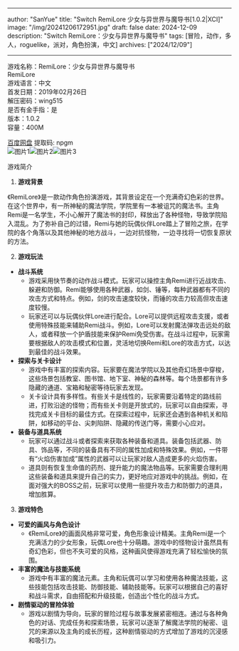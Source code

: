 
---
author: "SanYue"
title: "Switch RemiLore 少女与异世界与魔导书[1.0.2|XCI]"
image: "/img/20241206172951.jpg"
draft: false
date: 2024-12-09
description: "Switch RemiLore：少女与异世界与魔导书"
tags: [冒险，动作，多人，roguelike，派对，角色扮演，中文]
archives: ["2024/12/09"]

---

游戏名称：RemiLore：少女与异世界与魔导书   
RemiLore    
游戏语言：中文  
首发日期：2019年02月26日  
解压密码：wing515  
是否有金手指：是  
版本：1.0.2   
容量：400M

[百度网盘](https://pan.baidu.com/s/1PKrbPhd0iBnN8ZgWHL8iYA) 提取码: npgm  
![图片1](/img/6f7b4a.jpg)![图片2](/img/3c040f.jpg)![图片3](/img/ac7fd9.jpg)  

游戏简介  
1. **游戏背景**

《RemiLore》是一款动作角色扮演游戏，其背景设定在一个充满奇幻色彩的世界。在这个世界中，有一所神秘的魔法学院，学院里有一本被诅咒的魔法书。主角Remi是一名学生，不小心解开了魔法书的封印，释放出了各种怪物，导致学院陷入混乱。为了弥补自己的过错，Remi与她的玩偶伙伴Lore踏上了冒险之旅，在学院的各个角落以及其他神秘的地方战斗，一边对抗怪物，一边寻找将一切恢复原状的方法。

2. **游戏玩法**

 - **战斗系统**
     - 游戏采用快节奏的动作战斗模式。玩家可以操控主角Remi进行近战攻击、躲避和防御。Remi能够使用各种武器，如剑、锤等，每种武器都有不同的攻击方式和特点。例如，剑的攻击速度较快，而锤的攻击力较高但攻击速度较慢。
     - 玩家还可以与玩偶伙伴Lore进行配合。Lore可以提供远程攻击支援，或者使用特殊技能来辅助Remi战斗。例如，Lore可以发射魔法弹攻击远处的敌人，或者释放一个护盾技能来保护Remi免受伤害。在战斗过程中，玩家需要根据敌人的攻击模式和位置，灵活地切换Remi和Lore的攻击方式，以达到最佳的战斗效果。
 - **探索与关卡设计**
     - 游戏中有丰富的探索内容。玩家要在魔法学院以及其他奇幻场景中穿梭，这些场景包括教室、图书馆、地下室、神秘的森林等。每个场景都有许多隐藏的通道、宝箱和秘密等待玩家去发现。
     - 关卡设计具有多样性。有些关卡是线性的，玩家需要沿着特定的路线前进，打败沿途的怪物；而有些关卡则是开放式的，玩家可以自由探索，寻找完成关卡目标的最佳方式。在探索过程中，玩家还会遇到各种机关和陷阱，如移动的平台、尖刺陷阱、隐藏的传送门等，需要小心应对。
 - **装备与道具系统**
     - 玩家可以通过战斗或者探索来获取各种装备和道具。装备包括武器、防具、饰品等，不同的装备具有不同的属性加成和特殊效果。例如，一件带有“火焰伤害加成”属性的武器可以让玩家对敌人造成更多的火焰伤害。
     - 道具则有恢复生命值的药剂、提升能力的魔法物品等。玩家需要合理利用这些装备和道具来提升自己的实力，更好地应对游戏中的挑战。例如，在面对强大的BOSS之前，玩家可以使用一些提升攻击力和防御力的道具，增加胜算。

3. **游戏特色**

 - **可爱的画风与角色设计**
     - 《RemiLore》的画面风格非常可爱，角色形象设计精美。主角Remi是一个充满活力的少女形象，玩偶Lore也十分萌趣。游戏中的怪物设计虽然具有奇幻色彩，但也不失可爱的风格，这种画风使得游戏充满了轻松愉快的氛围。
 - **丰富的魔法与技能系统**
     - 游戏中有丰富的魔法元素。主角和玩偶可以学习和使用各种魔法技能，这些技能包括攻击技能、防御技能、辅助技能等。玩家可以根据自己的喜好和战斗需求，自由搭配和升级技能，创造出个性化的战斗方式。
 - **剧情驱动的冒险体验**
     - 游戏以剧情为导向，玩家的冒险过程与故事发展紧密相连。通过与各种角色的对话、完成任务和探索场景，玩家可以逐渐了解魔法学院的秘密、诅咒的来源以及主角的成长历程，这种剧情驱动的方式增加了游戏的沉浸感和吸引力。
